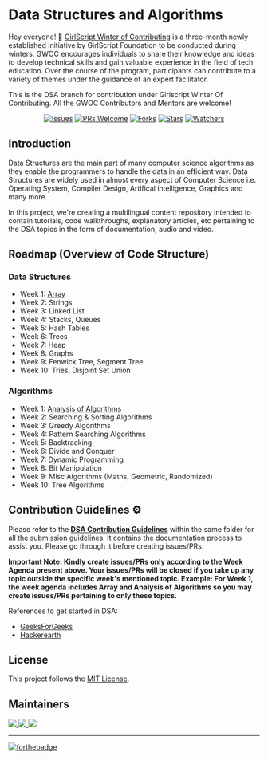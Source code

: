 # Data Structures and Algorithms


Hey everyone! 👋 [GirlScript Winter of Contributing](https://gwoc.girlscript.tech/) is a three-month newly established initiative by GirlScript Foundation to be conducted during winters. GWOC encourages individuals to share their knowledge and ideas to develop technical skills and gain valuable experience in the field of tech education. Over the course of the program, participants can contribute to a variety of themes under the guidance of an expert facilitator.

This is the DSA branch for contribution under Girlscript Winter Of Contributing. All the GWOC Contributors and Mentors are welcome!


<div align="center">

[![Issues](https://img.shields.io/github/issues/girlscript/winter-of-contributing)](https://github.com/girlscript/winter-of-contributing/issues)
[![PRs Welcome](https://img.shields.io/badge/PRs-welcome-brightgreen.svg?style=flat-square)](http://makeapullrequest.com)
[![Forks](https://img.shields.io/github/forks/girlscript/winter-of-contributing?style=social)](https://github.com/girlscript/winter-of-contributing) 
[![Stars](https://img.shields.io/github/stars/girlscript/winter-of-contributing?style=social)](https://github.com/girlscript/winter-of-contributing) 
[![Watchers](https://img.shields.io/github/watchers/girlscript/winter-of-contributing?style=social)](https://github.com/girlscript/winter-of-contributing)
</div>

## Introduction
Data Structures are the main part of many computer science algorithms as they enable the programmers to handle the data in an efficient way. Data Structures are widely used in almost every aspect of Computer Science i.e. Operating System, Compiler Design, Artifical intelligence, Graphics and many more.

  In this project, we're creating a multilingual content repository intended to contain tutorials, code walkthroughs, explanatory articles, etc pertaining to the DSA topics in the form of documentation, audio and video.

## Roadmap (Overview of Code Structure)
### Data Structures
- Week 1: [Array](https://github.com/girlscript/winter-of-contributing/tree/DSA/DSA/1.1%20Arrays)
- Week 2: Strings
- Week 3: Linked List
- Week 4: Stacks, Queues
- Week 5: Hash Tables
- Week 6: Trees
- Week 7: Heap
- Week 8: Graphs
- Week 9: Fenwick Tree, Segment Tree
- Week 10: Tries, Disjoint Set Union
### Algorithms
- Week 1: [Analysis of Algorithms](https://github.com/girlscript/winter-of-contributing/tree/DSA/DSA/1.2%20Analysis%20of%20Algorithms)
- Week 2: Searching & Sorting Algorithms
- Week 3: Greedy Algorithms
- Week 4: Pattern Searching Algorithms
- Week 5: Backtracking
- Week 6: Divide and Conquer
- Week 7: Dynamic Programming
- Week 8: Bit Manipulation
- Week 9: Misc Algorithms (Maths, Geometric, Randomized)
- Week 10: Tree Algorithms

## Contribution Guidelines :gear:
Please refer to the **[DSA Contribution Guidelines](https://github.com/girlscript/winter-of-contributing/blob/DSA/DSA/CONTRIBUTING.md)** within the same folder for all the submission guidelines. It contains the documentation process to assist you. Please go through it before creating issues/PRs.
  
  **Important Note: Kindly create issues/PRs only according to the Week Agenda present above. Your issues/PRs will be closed if you take up any topic outside the specific week's mentioned topic. Example: For Week 1, the week agenda includes Array and Analysis of Algorithms so you may create issues/PRs pertaining to only these topics.**

  References to get started in DSA:
- [GeeksForGeeks](https://www.geeksforgeeks.org/)
- [Hackerearth](https://www.hackerearth.com/practice/)

## License

This project follows the [MIT License](https://choosealicense.com/licenses/mit/).

## Maintainers
<a href="https://github.com/nimisha-yadav">
  <img src="https://contrib.rocks/image?repo=nimisha-yadav/nimisha-yadav" />
</a>
<a href="https://github.com/pjdurden">
  <img src="https://contrib.rocks/image?repo=pjdurden/pjdurden" />
</a>
<a href="https://github.com/goelesha">
  <img src="https://contrib.rocks/image?repo=goelesha/goelesha" />
</a>
  

<hr>

[![forthebadge](https://forthebadge.com/images/badges/built-with-love.svg)](https://github.com/nimisha-yadav)
